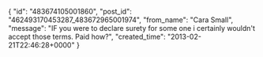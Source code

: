  {
   "id": "483674105001860",
   "post_id": "462493170453287_483672965001974",
   "from_name": "Cara Small",
   "message": "IF you were to declare surety for some one i certainly wouldn't accept those terms. Paid how?",
   "created_time": "2013-02-21T22:46:28+0000"
 }
